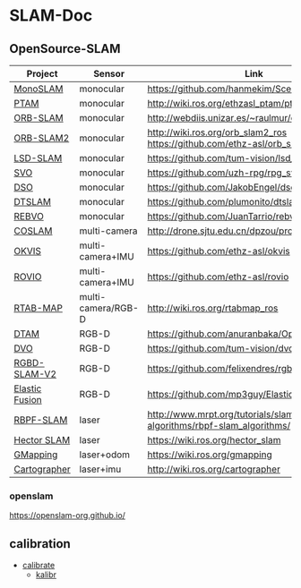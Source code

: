 # SLAM-Doc

## OpenSource-SLAM

| Project | Sensor | Link | 
| ------------  | -------- | --- | 
| [MonoSLAM](https://github.com/hanmekim/SceneLib2) | monocular | https://github.com/hanmekim/SceneLib2 |  |
| [PTAM](https://www.robots.ox.ac.uk/~gk/PTAM) | monocular | http://wiki.ros.org/ethzasl_ptam/ptam/ |
| [ORB-SLAM](http://webdiis.unizar.es/~raulmur/orbslam) | monocular | http://webdiis.unizar.es/~raulmur/orbslam |
| [ORB-SLAM2](https://github.com/raulmur/ORB_SLAM2) | monocular | http://wiki.ros.org/orb_slam2_ros https://github.com/ethz-asl/orb_slam_2_ros |
| [LSD-SLAM](https://github.com/tum-vision/lsd_slam) | monocular | https://github.com/tum-vision/lsd_slam |
| [SVO](https://github.com/uzh-rpg/rpg_svo) | monocular | https://github.com/uzh-rpg/rpg_svo |
| [DSO](https://github.com/JakobEngel/dso) | monocular | https://github.com/JakobEngel/dso |
| [DTSLAM](https://github.com/plumonito/dtslam) | monocular | https://github.com/plumonito/dtslam |
| [REBVO](https://github.com/JuanTarrio/rebvo) | monocular | https://github.com/JuanTarrio/rebvo | 
| [COSLAM](http://drone.sjtu.edu.cn/dpzou/project/coslam.php) | multi-camera | http://drone.sjtu.edu.cn/dpzou/project/coslam.php | 
| [OKVIS](https://github.com/ethz-asl/okvis) | multi-camera+IMU | https://github.com/ethz-asl/okvis | 
| [ROVIO](https://github.com/ethz-asl/rovio) | multi-camera+IMU | https://github.com/ethz-asl/rovio | 
| [RTAB-MAP](https://github.com/introlab/rtabmap) | multi-camera/RGB-D | http://wiki.ros.org/rtabmap_ros |
| [DTAM](https://github.com/anuranbaka/OpenDTAM) | RGB-D | https://github.com/anuranbaka/OpenDTAM | 
| [DVO](https://github.com/tum-vision/dvo_slam) | RGB-D | https://github.com/tum-vision/dvo_slam |
| [RGBD-SLAM-V2](https://github.com/felixendres/rgbdslam_v2) | RGB-D | https://github.com/felixendres/rgbdslam_v2 |
| [Elastic Fusion](https://github.com/mp3guy/ElasticFusion) | RGB-D | https://github.com/mp3guy/ElasticFusion | 
| [RBPF-SLAM](http://www.mrpt.org/tutorials/slam-algorithms/rbpf-slam_algorithms/) | laser |http://www.mrpt.org/tutorials/slam-algorithms/rbpf-slam_algorithms/ |
| [Hector SLAM](https://wiki.ros.org/hector_slam) | laser | https://wiki.ros.org/hector_slam |
| [GMapping](https://wiki.ros.org/gmapping) | laser+odom | https://wiki.ros.org/gmapping |
| [Cartographer](https://github.com/googlecartographer/cartographer) | laser+imu | http://wiki.ros.org/cartographer |

### openslam

https://openslam-org.github.io/

## calibration
* [calibrate](calibrate.md)
  * [kalibr](kalibr.md)
